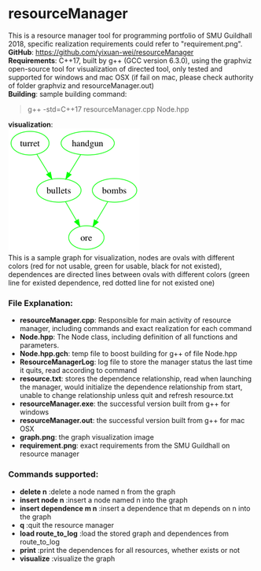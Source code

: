 # resourceManager
This is a resource manager tool for programming portfolio of SMU Guildhall 2018, 
specific realization requirements could refer to "requirement.png". <br>
**GitHub**: https://github.com/yixuan-wei/resourceManager<br>
**Requirements**: C++17, built by g++ (GCC version 6.3.0), using the graphviz open-source tool for visualization of directed tool, only tested and supported for windows and mac OSX (if fail on mac, please check authority of folder graphviz and resourceManager.out)<br>
**Building**: sample building command:
> g++ -std=C++17 resourceManager.cpp Node.hpp

**visualization**:<br>
![SampleGraph](graph.png)<br>
This is a sample graph for visualization, nodes are ovals with different colors (red for not usable, green for usable, black for not existed), dependences are directed lines between ovals with different colors (green line for existed dependence, red dotted line for not existed one)

### File Explanation:
- **resourceManager.cpp**: Responsible for main activity of resource manager, including commands and exact realization for each 
command
- **Node.hpp**: The Node class, including definition of all functions and parameters.
- **Node.hpp.gch**: temp file to boost building for g++ of file Node.hpp
- **ResourceManagerLog**: log file to store the manager status the last time it quits, read according to command
- **resource.txt**: stores the dependence relationship, read when launching the manager, 
would initialize the dependence relationship from start, unable to change relationship unless quit and refresh resource.txt
- **resourceManager.exe**: the successful version built from g++ for windows
- **resourceManager.out**: the successful version built from g++ for mac OSX
- **graph.png**: the graph visualization image
- **requirement.png**: exact requirements from the SMU Guildhall on resource manager

### Commands supported:
- **delete n**               :delete a node named n from the graph
- **insert node n**          :insert a node named n into the graph
- **insert dependence m n**  :insert a dependence that m depends on n into the graph
- **q**                      :quit the resource manager
- **load route_to_log**      :load the stored graph and dependences from route_to_log
- **print**                  :print the dependences for all resources, whether exists or not
- **visualize**              :visualize the graph
